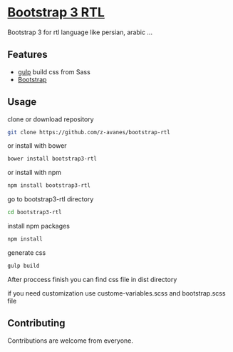 # [Bootstrap 3 RTL](https://github.com/z-avanes/bootstrap3-rtl)

Bootstrap 3 for rtl language like persian, arabic ...

## Features

* [gulp](http://gulpjs.com/) build css from Sass
* [Bootstrap](http://getbootstrap.com/)

## Usage

clone or download repository
```sh
git clone https://github.com/z-avanes/bootstrap-rtl
```
or install with bower
```sh
bower install bootstrap3-rtl
```
or install with npm
```sh
npm install bootstrap3-rtl
```

go to bootstrap3-rtl directory
```sh
cd bootstrap3-rtl
```

install npm packages

```sh
npm install
```

generate css

```sh
gulp build
```

After proccess finish you can find css file in dist directory

if you need customization use custome-variables.scss and bootstrap.scss file

## Contributing

Contributions are welcome from everyone.